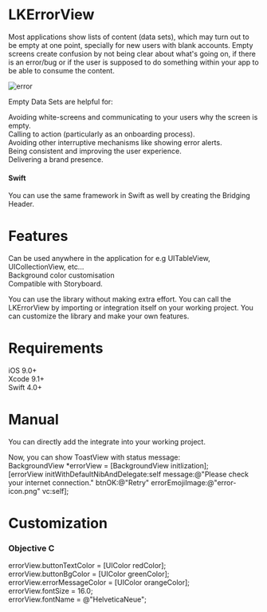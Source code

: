 # LKErrorView

Most applications show lists of content (data sets), which may turn out to be empty at one point, specially for new users with blank accounts. Empty screens create confusion by not being clear about what's going on, if there is an error/bug or if the user is supposed to do something within your app to be able to consume the content.


![error](https://user-images.githubusercontent.com/26429027/44015985-be57eb48-9ef0-11e8-8e35-5d2980a6ce11.gif)


Empty Data Sets are helpful for:

Avoiding white-screens and communicating to your users why the screen is empty.                                        
Calling to action (particularly as an onboarding process).                                        
Avoiding other interruptive mechanisms like showing error alerts.                                        
Being consistent and improving the user experience.                                        
Delivering a brand presence.                                        

#### Swift

You can use the same framework in Swift as well by creating the Bridging Header.

# Features

Can be used anywhere in the application for e.g UITableView, UICollectionView, etc...                                         
Background color customisation                                                                 
Compatible with Storyboard.                                                                 


You can use the library without making extra effort. You can call the LKErrorView by importing or integration itself on your working project. You can customize the library and make your own features.

# Requirements
iOS 9.0+                                                                  
Xcode 9.1+                                                                  
Swift 4.0+


# Manual
You can directly add the integrate into your working project.


Now, you can show ToastView with status message:                                                             
 BackgroundView *errorView = [BackgroundView initlization];                                                             
[errorView initWithDefaultNibAndDelegate:self message:@"Please check your internet connection." btnOK:@"Retry" errorEmojiImage:@"error-icon.png" vc:self];


# Customization

### Objective C

errorView.buttonTextColor = [UIColor redColor];                                                              
errorView.buttonBgColor = [UIColor greenColor];                                                              
errorView.errorMessageColor = [UIColor orangeColor];                                                              
errorView.fontSize = 16.0;                                                              
errorView.fontName = @"HelveticaNeue";                                                              



